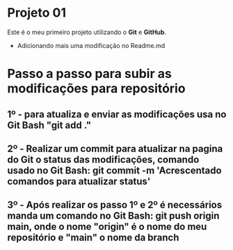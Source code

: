 # Projeto 01

Este é o meu primeiro projeto utilizando o **Git** e **GitHub**.

- Adicionando mais uma modificação no Readme.md

# Passo a passo para subir as modificações para repositório
## 1º - para atualiza e enviar as modificações usa no Git Bash "git add ."

## 2º - Realizar um commit para atualizar na pagina do Git o status das modificações, comando usado no Git Bash: git commit -m 'Acrescentado comandos para atualizar status'

## 3º - Após realizar os passo 1º e 2º é necessários manda um comando no Git Bash: git push origin main, onde o nome "origin" é o nome do meu repositório e "main" o nome da branch